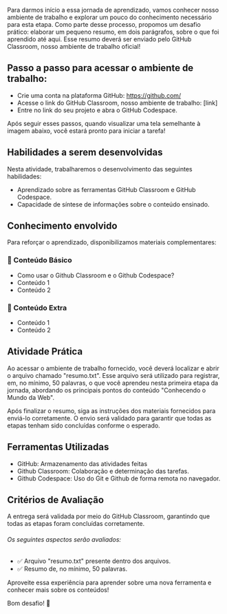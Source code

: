 Para darmos início a essa jornada de aprendizado, vamos conhecer nosso ambiente de trabalho e explorar um pouco do conhecimento necessário para esta etapa. Como parte desse processo, propomos um desafio prático: elaborar um pequeno resumo, em dois parágrafos, sobre o que foi aprendido até aqui. Esse resumo deverá ser enviado pelo GitHub Classroom, nosso ambiente de trabalho oficial!

## Passo a passo para acessar o ambiente de trabalho:

- Crie uma conta na plataforma GitHub: https://github.com/
- Acesse o link do GitHub Classroom, nosso ambiente de trabalho: [link]
- Entre no link do seu projeto e abra o GitHub Codespace.

Após seguir esses passos, quando visualizar uma tela semelhante à imagem abaixo, você estará pronto para iniciar a tarefa!

## Habilidades a serem desenvolvidas

Nesta atividade, trabalharemos o desenvolvimento das seguintes habilidades:

- Aprendizado sobre as ferramentas GitHub Classroom e GitHub Codespace.
- Capacidade de síntese de informações sobre o conteúdo ensinado.

## Conhecimento envolvido

Para reforçar o aprendizado, disponibilizamos materiais complementares:

### 📌 Conteúdo Básico

- Como usar o Github Classroom e o Github Codespace?
- Conteúdo 1
- Conteúdo 2

### 📌 Conteúdo Extra

- Conteúdo 1
- Conteúdo 2

## Atividade Prática

Ao acessar o ambiente de trabalho fornecido, você deverá localizar e abrir o arquivo chamado "resumo.txt". Esse arquivo será utilizado para registrar, em, no mínimo, 50 palavras, o que você aprendeu nesta primeira etapa da jornada, abordando os principais pontos do conteúdo "Conhecendo o Mundo da Web".

Após finalizar o resumo, siga as instruções dos materiais fornecidos para enviá-lo corretamente. O envio será validado para garantir que todas as etapas tenham sido concluídas conforme o esperado.

## Ferramentas Utilizadas

- GitHub: Armazenamento das atividades feitas
- Github Classroom: Colaboração e determinação das tarefas.
- Github Codespace: Uso do Git e Github de forma remota no navegador.

## Critérios de Avaliação

A entrega será validada por meio do GitHub Classroom, garantindo que todas as etapas foram concluídas corretamente. 

###### Os seguintes aspectos serão avaliados:

- ✅ Arquivo "resumo.txt" presente dentro dos arquivos.
- ✅ Resumo de, no mínimo, 50 palavras.

Aproveite essa experiência para aprender sobre uma nova ferramenta e conhecer mais sobre os conteúdos!

Bom desafio! 🚀


